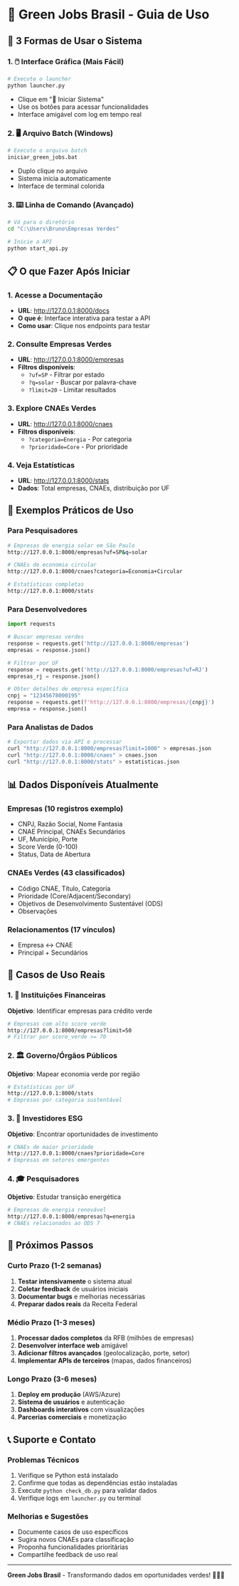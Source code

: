 # 🌱 Green Jobs Brasil - Guia de Uso

## 🚀 3 Formas de Usar o Sistema

### 1. 🖱️ Interface Gráfica (Mais Fácil)
```bash
# Execute o launcher
python launcher.py
```
- Clique em "🚀 Iniciar Sistema"
- Use os botões para acessar funcionalidades
- Interface amigável com log em tempo real

### 2. 🖥️ Arquivo Batch (Windows)
```bash
# Execute o arquivo batch
iniciar_green_jobs.bat
```
- Duplo clique no arquivo
- Sistema inicia automaticamente
- Interface de terminal colorida

### 3. ⌨️ Linha de Comando (Avançado)
```bash
# Vá para o diretório
cd "C:\Users\Bruno\Empresas Verdes"

# Inicie a API
python start_api.py
```

## 📋 O que Fazer Após Iniciar

### 1. Acesse a Documentação
- **URL**: http://127.0.0.1:8000/docs
- **O que é**: Interface interativa para testar a API
- **Como usar**: Clique nos endpoints para testar

### 2. Consulte Empresas Verdes
- **URL**: http://127.0.0.1:8000/empresas
- **Filtros disponíveis**:
  - `?uf=SP` - Filtrar por estado
  - `?q=solar` - Buscar por palavra-chave
  - `?limit=20` - Limitar resultados

### 3. Explore CNAEs Verdes
- **URL**: http://127.0.0.1:8000/cnaes
- **Filtros disponíveis**:
  - `?categoria=Energia` - Por categoria
  - `?prioridade=Core` - Por prioridade

### 4. Veja Estatísticas
- **URL**: http://127.0.0.1:8000/stats
- **Dados**: Total empresas, CNAEs, distribuição por UF

## 🔧 Exemplos Práticos de Uso

### Para Pesquisadores
```bash
# Empresas de energia solar em São Paulo
http://127.0.0.1:8000/empresas?uf=SP&q=solar

# CNAEs de economia circular
http://127.0.0.1:8000/cnaes?categoria=Economia+Circular

# Estatísticas completas
http://127.0.0.1:8000/stats
```

### Para Desenvolvedores
```python
import requests

# Buscar empresas verdes
response = requests.get('http://127.0.0.1:8000/empresas')
empresas = response.json()

# Filtrar por UF
response = requests.get('http://127.0.0.1:8000/empresas?uf=RJ')
empresas_rj = response.json()

# Obter detalhes de empresa específica
cnpj = "12345678000195"
response = requests.get(f'http://127.0.0.1:8000/empresas/{cnpj}')
empresa = response.json()
```

### Para Analistas de Dados
```bash
# Exportar dados via API e processar
curl "http://127.0.0.1:8000/empresas?limit=1000" > empresas.json
curl "http://127.0.0.1:8000/cnaes" > cnaes.json
curl "http://127.0.0.1:8000/stats" > estatisticas.json
```

## 📊 Dados Disponíveis Atualmente

### Empresas (10 registros exemplo)
- CNPJ, Razão Social, Nome Fantasia
- CNAE Principal, CNAEs Secundários
- UF, Município, Porte
- Score Verde (0-100)
- Status, Data de Abertura

### CNAEs Verdes (43 classificados)
- Código CNAE, Título, Categoria
- Prioridade (Core/Adjacent/Secondary)
- Objetivos de Desenvolvimento Sustentável (ODS)
- Observações

### Relacionamentos (17 vínculos)
- Empresa ↔ CNAE
- Principal + Secundários

## 🎯 Casos de Uso Reais

### 1. 🏦 Instituições Financeiras
**Objetivo**: Identificar empresas para crédito verde
```bash
# Empresas com alto score verde
http://127.0.0.1:8000/empresas?limit=50
# Filtrar por score_verde >= 70
```

### 2. 🏛️ Governo/Órgãos Públicos
**Objetivo**: Mapear economia verde por região
```bash
# Estatísticas por UF
http://127.0.0.1:8000/stats
# Empresas por categoria sustentável
```

### 3. 💼 Investidores ESG
**Objetivo**: Encontrar oportunidades de investimento
```bash
# CNAEs de maior prioridade
http://127.0.0.1:8000/cnaes?prioridade=Core
# Empresas em setores emergentes
```

### 4. 🎓 Pesquisadores
**Objetivo**: Estudar transição energética
```bash
# Empresas de energia renovável
http://127.0.0.1:8000/empresas?q=energia
# CNAEs relacionados ao ODS 7
```

## 🔄 Próximos Passos

### Curto Prazo (1-2 semanas)
1. **Testar intensivamente** o sistema atual
2. **Coletar feedback** de usuários iniciais
3. **Documentar bugs** e melhorias necessárias
4. **Preparar dados reais** da Receita Federal

### Médio Prazo (1-3 meses)
1. **Processar dados completos** da RFB (milhões de empresas)
2. **Desenvolver interface web** amigável
3. **Adicionar filtros avançados** (geolocalização, porte, setor)
4. **Implementar APIs de terceiros** (mapas, dados financeiros)

### Longo Prazo (3-6 meses)
1. **Deploy em produção** (AWS/Azure)
2. **Sistema de usuários** e autenticação
3. **Dashboards interativos** com visualizações
4. **Parcerias comerciais** e monetização

## 📞 Suporte e Contato

### Problemas Técnicos
1. Verifique se Python está instalado
2. Confirme que todas as dependências estão instaladas
3. Execute `python check_db.py` para validar dados
4. Verifique logs em `launcher.py` ou terminal

### Melhorias e Sugestões
- Documente casos de uso específicos
- Sugira novos CNAEs para classificação
- Proponha funcionalidades prioritárias
- Compartilhe feedback de uso real

---

**Green Jobs Brasil** - Transformando dados em oportunidades verdes! 🌱🇧🇷